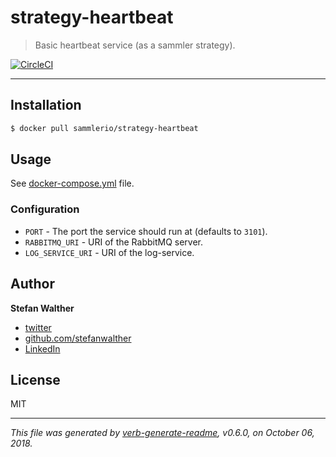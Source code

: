 # strategy-heartbeat

> Basic heartbeat service (as a sammler strategy).

[![CircleCI](https://img.shields.io/circleci/project/github/sammler/strategy-heartbeat.svg)](https://circleci.com/gh/sammler/strategy-heartbeat)

---

## Installation

```sh
$ docker pull sammlerio/strategy-heartbeat
```

## Usage

See [docker-compose.yml](./docker-compose.yml) file.

### Configuration

- `PORT` - The port the service should run at (defaults to `3101`).
- `RABBITMQ_URI` - URI of the RabbitMQ server.
- `LOG_SERVICE_URI` -  URI of the log-service.

## Author
**Stefan Walther**

* [twitter](http://twitter.com/waltherstefan)
* [github.com/stefanwalther](http://github.com/stefanwalther)
* [LinkedIn](https://www.linkedin.com/in/stefanwalther/)

## License
MIT

***

_This file was generated by [verb-generate-readme](https://github.com/verbose/verb-generate-readme), v0.6.0, on October 06, 2018._

